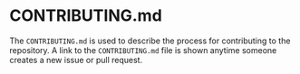 # CONTRIBUTING.md

The `CONTRIBUTING.md` is used to describe the process for contributing to the repository. A link to the `CONTRIBUTING.md` file is shown anytime someone creates a new issue or pull request.
